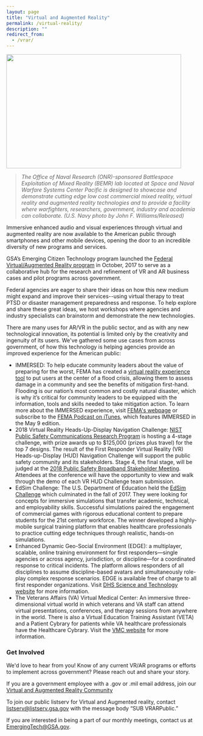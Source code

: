 ```yaml
---
layout: page
title: "Virtual and Augmented Reality"
permalink: /virtual-reality/
description: ""
redirect_from:
  - /vrar/
---
```


<p align="left">
  <img width="460" height="300" src="https://github.com/GSA/emerging-technology-atlas/blob/master/assets/img/vr-headset.jpg">
</p>

> *The Office of Naval Research (ONR)-sponsored Battlespace Exploitation of Mixed Reality (BEMR) lab located at Space and Naval Warfare Systems Center Pacific is designed to showcase and demonstrate cutting edge low cost commercial mixed reality, virtual reality and augmented reality technologies and to provide a facility where warfighters, researchers, government, industry and academia can collaborate. (U.S. Navy photo by John F. Williams/Released)*


Immersive enhanced audio and visual experiences through virtual and augmented reality are now available to the American public through smartphones and other mobile devices, opening the door to an incredible diversity of new programs and services.

GSA’s Emerging Citizen Technology program launched the <a href="https://www.digitalgov.gov/2016/10/26/gsa-launches-new-ai-virtual-reality-and-authentication-programs/">Federal Virtual/Augmented Reality program</a> in October, 2017 to serve as a collaborative hub for the research and refinement of VR and AR business cases and pilot programs across government.

Federal agencies are eager to share their ideas on how this new medium might expand and improve their services--using virtual therapy to treat PTSD or disaster management preparedness and response. To help explore and share these great ideas, we host workshops where agencies and industry specialists can brainstorm and demonstrate the new technologies.

There are many uses for AR/VR in the public sector, and as with any new technological innovation, its potential is limited only by the creativity and ingenuity of its users. We've gathered some use cases from across government, of how this technology is helping agencies provide an improved experience for the American public: 

* IMMERSED: To help educate community leaders about the value of preparing for the worst, FEMA has created a <a href="https://www.fema.gov/immersed">virtual reality experience tool</a> to put users at the center of a flood crisis, allowing them to assess damage in a community and see the benefits of mitigation first-hand. Flooding is our nation’s most common and costly natural disaster, which is why it’s critical for community leaders to be equipped with the information, tools and skills needed to take mitigation action. To learn more about the IMMERSED experience, visit <a href="https://www.fema.gov/immersed">FEMA's webpage</a> or subscribe to the <a href="https://www.fema.gov/podcast">FEMA Podcast on iTunes</a>, which features IMMERSED in the May 9 edition.
* 2018 Virtual Reality Heads-Up-Display Navigation Challenge: <a href="https://www.nist.gov/ctl/pscr">NIST Public Safety Communications Research Program</a> is hosting a 4-stage challenge, with prize awards up to $125,000 (prizes plus travel) for the top 7 designs. The result of the First Responder Virtual Reality (VR) Heads-up-Display (HUD) Navigation Challenge will support the public safety community and its stakeholders. Stage 4, the final stage, will be judged at the <a href="https://www.nist.gov/ctl/pscr/events/stakeholder-meeting">2018 Public Safety Broadband Stakeholder Meeting</a>. Attendees at the conference will have the opportunity to view and walk through the demo of each VR HUD Challenge team submission.
* EdSim Challenge: The U.S. Department of Education held the <a href="https://www.edsimchallenge.com/">EdSim Challenge</a> which culminated in the fall of 2017. They were looking for concepts for immersive simulations that transfer academic, technical, and employability skills. Successful simulations paired the engagement of commercial games with rigorous educational content to prepare students for the 21st century workforce. The winner developed a highly-mobile surgical training platform that enables healthcare professionals to practice cutting edge techniques through realistic, hands-on simulations.
* Enhanced Dynamic Geo-Social Environment (EDGE): a multiplayer, scalable, online training environment for first responders—single agencies or across agency, jurisdiction, or discipline—for a coordinated response to critical incidents. The platform allows responders of all disciplines to assume discipline-based avatars and simultaneously role-play complex response scenarios. EDGE is available free of charge to all first responder organizations. Visit <a href="https://www.dhs.gov/science-and-technology/EDGE">DHS Science and Technology website</a> for more information.
* The Veterans Affairs (VA) Virtual Medical Center: An immersive three-dimensional virtual world in which veterans and VA staff can attend virtual presentations, conferences, and therapy sessions from anywhere in the world. There is also a Virtual Education Training Assistant (VETA) and a Patient Cybrary for patients while VA healthcare professionals have the Healthcare Cybrary. Visit the <a href="https://vavmc.com/">VMC website</a> for more information.

### Get Involved

We'd love to hear from you! Know of any current VR/AR programs or efforts to implement across government? Please reach out and share your story.  

If you are a government employee with a .gov or .mil email address, join our <a href="mailto:VR-subscribe-request@listserv.gsa.gov?subject=VR%20listserv">Virtual and Augmented Reality Community</a>

To join our public listserv for Virtual and Augmented reality, contact listserv@listserv.gsa.gov with the message body “SUB VRARPublic.”

If you are interested in being a part of our monthly meetings, contact us at <a href="mailto:EmergingTech@GSA.gov?subject=VR%20Meetings">EmergingTech@GSA.gov.</a> 
